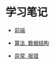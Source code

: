 # 学习笔记

* <a href="study/web/web.md">前端</a>

* <a href="study/algorithm/algorithm.md">算法, 数据结构</a>

* <a href="error/index.md">异常, 报错</a>

